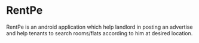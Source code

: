 # RentPe
RentPe is an android application which help landlord in posting an advertise and help tenants to search rooms/flats according to him at desired location. 

